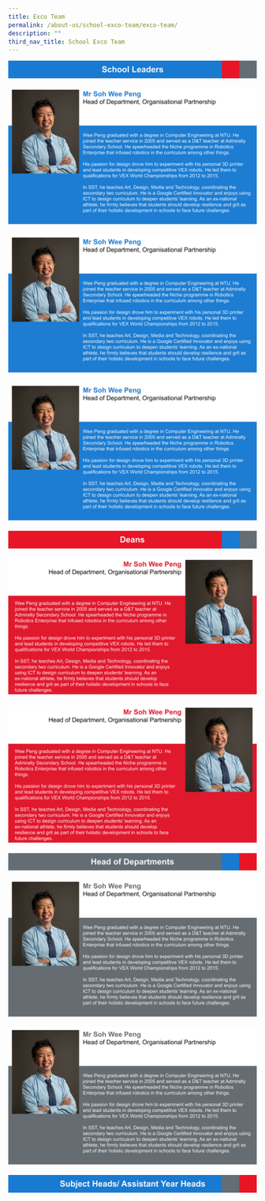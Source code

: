 ```yaml
---
title: Exco Team
permalink: /about-us/school-exco-team/exco-team/
description: ""
third_nav_title: School Exco Team
---
```

![](/images/Header%20-%20School%20Leaders.svg)

![](/images/SWP%20Profile.svg)

![](/images/SWP%20Profile.svg)

![](/images/SWP%20Profile.svg)

![](/images/Header%20-%20Deans.svg)

![](/images/(R)%20SWP%20Profile.svg)

![](/images/(R)%20SWP%20Profile.svg)

![](/images/Header%20-%20HODs.svg)

![](/images/SWP%20Profile%20(1).svg)

![](/images/SWP%20Profile%20(1).svg)

![](/images/Header%20-%20SH_AH.svg)